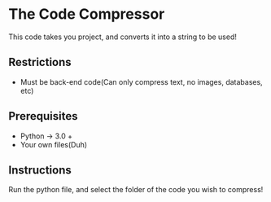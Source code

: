 # The Code Compressor
This code takes you project, and converts it into a string to be used!

## Restrictions
* Must be back-end code(Can only compress text, no images, databases, etc)

## Prerequisites
* Python -> 3.0 +
* Your own files(Duh)

## Instructions
Run the python file, and select the folder of the code you wish to compress!
